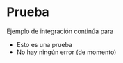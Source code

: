 # Prueba


Ejemplo de integración continúa para

* Esto es una prueba
* No hay ningún error (de momento)
